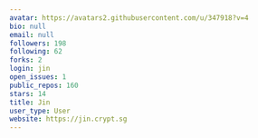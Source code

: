 ```yaml
---
avatar: https://avatars2.githubusercontent.com/u/347918?v=4
bio: null
email: null
followers: 198
following: 62
forks: 2
login: jin
open_issues: 1
public_repos: 160
stars: 14
title: Jin
user_type: User
website: https://jin.crypt.sg
---
```

